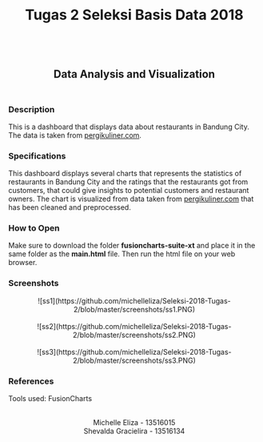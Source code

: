 <h1 align="center">
  <br>
  Tugas 2 Seleksi Basis Data 2018
  <br>
  <br>
</h1>

<h2 align="center">
  <br>
  Data Analysis and Visualization
  <br>
  <br>
</h2>

### Description

This is a dashboard that displays data about restaurants in Bandung City. The data is taken from [pergikuliner.com](http://pergikuliner.com).

### Specifications

This dashboard displays several charts that represents the statistics of restaurants in Bandung City and the ratings that the restaurants got from customers, that could give insights to potential customers and restaurant owners. The chart is visualized from data taken from [pergikuliner.com](http://pergikuliner.com) that has been cleaned and preprocessed.

### How to Open

Make sure to download the folder __fusioncharts-suite-xt__ and place it in the same folder as the __main.html__ file. Then run the html file on your web browser.

### Screenshots

<center>![ss1](https://github.com/michelleliza/Seleksi-2018-Tugas-2/blob/master/screenshots/ss1.PNG)</center>
<br>
<center>![ss2](https://github.com/michelleliza/Seleksi-2018-Tugas-2/blob/master/screenshots/ss2.PNG)</center>
<br>
<center>![ss3](https://github.com/michelleliza/Seleksi-2018-Tugas-2/blob/master/screenshots/ss3.PNG)
</center>


### References

Tools used: FusionCharts

<p align="center">
  <br>
  Michelle Eliza - 13516015
  <br>
  Shevalda Gracielira - 13516134
  <br>
</p>
